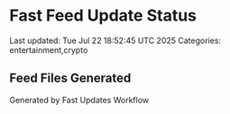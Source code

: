 # Fast Feed Update Status
Last updated: Tue Jul 22 18:52:45 UTC 2025
Categories: entertainment,crypto

## Feed Files Generated

Generated by Fast Updates Workflow
